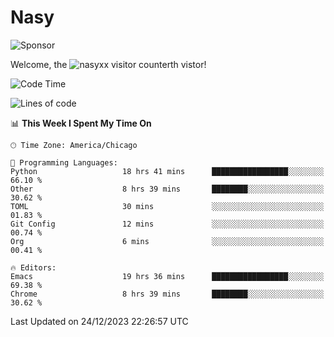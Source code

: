 # Nasy

<!--
<p align="center">
<img height="200" src="https://github-readme-stats.vercel.app/api?username=nasyxx&count_private=true&show_icons=true&theme=dracula&include_all_commits=true"/>
<img height="200" src="https://github-readme-stats.vercel.app/api/top-langs/?username=nasyxx&theme=dracula&hide=html,jupyter+notebook&count_private=true&show_icons=true"/>
</p>

  
----------------
-->

![Sponsor](https://img.shields.io/static/v1.svg?label=Sponsor&message=%E2%9D%A4&logo=GitHub&style=flat&color=pink)
 
Welcome, the ![nasyxx visitor counter](https://count.getloli.com/get/@nasyxx?theme=rule34)th vistor!
 
<!--START_SECTION:waka-->
![Code Time](http://img.shields.io/badge/Code%20Time-4%2C162%20hrs%2045%20mins-blue)

![Lines of code](https://img.shields.io/badge/From%20Hello%20World%20I%27ve%20Written-6.3%20million%20lines%20of%20code-blue)

📊 **This Week I Spent My Time On** 

```text
🕑︎ Time Zone: America/Chicago

💬 Programming Languages: 
Python                   18 hrs 41 mins      █████████████████░░░░░░░░   66.10 % 
Other                    8 hrs 39 mins       ████████░░░░░░░░░░░░░░░░░   30.62 % 
TOML                     30 mins             ░░░░░░░░░░░░░░░░░░░░░░░░░   01.83 % 
Git Config               12 mins             ░░░░░░░░░░░░░░░░░░░░░░░░░   00.74 % 
Org                      6 mins              ░░░░░░░░░░░░░░░░░░░░░░░░░   00.41 % 

🔥 Editors: 
Emacs                    19 hrs 36 mins      █████████████████░░░░░░░░   69.38 % 
Chrome                   8 hrs 39 mins       ████████░░░░░░░░░░░░░░░░░   30.62 % 
```


 Last Updated on 24/12/2023 22:26:57 UTC
<!--END_SECTION:waka-->

<!-- ![visitors](https://visitor-badge.laobi.icu/badge?page_id=nasyxx.nasyxx) -->
